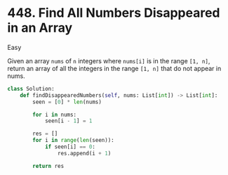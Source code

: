# 448. Find All Numbers Disappeared in an Array

Easy

Given an array `nums` of `n` integers where `nums[i]` is in the range `[1, n]`, return an array of all the integers in the range `[1, n]` that do not appear in nums.

```python
class Solution:
    def findDisappearedNumbers(self, nums: List[int]) -> List[int]:
        seen = [0] * len(nums)

        for i in nums:
            seen[i - 1] = 1

        res = []
        for i in range(len(seen)):
            if seen[i] == 0:
                res.append(i + 1)

        return res
```
